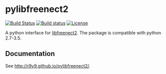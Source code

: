 # pylibfreenect2

[![Build Status](https://travis-ci.org/r9y9/pylibfreenect2.svg?branch=master)](https://travis-ci.org/r9y9/pylibfreenect2)
[![Build status](https://ci.appveyor.com/api/projects/status/ntqppmboac6yti8s/branch/master?svg=true)](https://ci.appveyor.com/project/r9y9/pylibfreenect2/branch/master)
[![License](http://img.shields.io/badge/license-MIT-brightgreen.svg?style=flat)](LICENSE.md)

A python interface for [libfreenect2](https://github.com/OpenKinect/libfreenect2). The package is compatible with python 2.7-3.5.

## Documentation

See http://r9y9.github.io/pylibfreenect2/.
